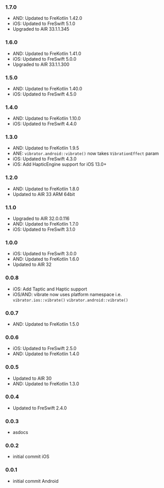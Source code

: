 ### 1.7.0
- AND: Updated to FreKotlin 1.42.0
- iOS: Updated to FreSwift 5.1.0
- Upgraded to AIR 33.1.1.345

### 1.6.0
- AND: Updated to FreKotlin 1.41.0
- iOS: Updated to FreSwift 5.0.0
- Upgraded to AIR 33.1.1.300

### 1.5.0
- AND: Updated to FreKotlin 1.40.0
- iOS: Updated to FreSwift 4.5.0

### 1.4.0
- AND: Updated to FreKotlin 1.10.0
- iOS: Updated to FreSwift 4.4.0

### 1.3.0
- AND: Updated to FreKotlin 1.9.5
- ANE: `vibrator.android::vibrate()` now takes `VibrationEffect` param
- iOS: Updated to FreSwift 4.3.0
- iOS: Add HapticEngine support for iOS 13.0+

### 1.2.0
- AND: Updated to FreKotlin 1.8.0
- Updated to AIR 33 ARM 64bit

### 1.1.0
- Upgraded to AIR 32.0.0.116
- AND: Updated to FreKotlin 1.7.0
- iOS: Updated to FreSwift 3.1.0

### 1.0.0
- iOS: Updated to FreSwift 3.0.0
- AND: Updated to FreKotlin 1.6.0
- Updated to AIR 32

### 0.0.8
- iOS: Add Taptic and Haptic support
- iOS/AND: vibrate now uses platform namespace i.e. `vibrator.ios::vibrate()`  `vibrator.android::vibrate()`

### 0.0.7
- AND: Updated to FreKotlin 1.5.0

### 0.0.6
- iOS: Updated to FreSwift 2.5.0
- AND: Updated to FreKotlin 1.4.0

### 0.0.5
- Updated to AIR 30
- AND: Updated to FreKotlin 1.3.0

### 0.0.4
- Updated to FreSwift 2.4.0

### 0.0.3
- asdocs

### 0.0.2
- initial commit iOS

### 0.0.1  
- initial commit Android
